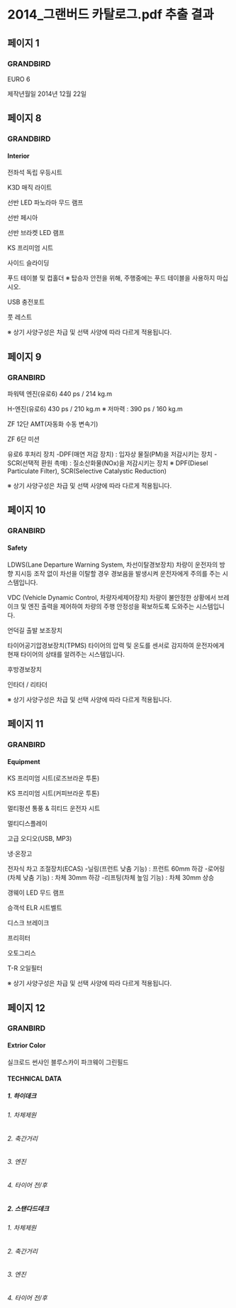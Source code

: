 # 2014_그랜버드 카탈로그.pdf 추출 결과

## 페이지 1

### GRANDBIRD

EURO 6

제작년월일
2014년 12월 22일

## 페이지 8

### GRANDBIRD

#### Interior

전좌석 독립 우등시트

K3D 매직 라이트

선반 LED 파노라마 무드 램프

선반 페시아

선반 브라켓 LED 램프

KS 프리미엄 시트

사이드 슬라이딩

푸드 테이블 및 컵홀더
※ 탑승자 안전을 위해, 주행중에는 푸드 테이블을 사용하지 마십시오.

USB 충전포트

풋 레스트

※ 상기 사양구성은 차급 및 선택 사양에 따라 다르게 적용됩니다.

## 페이지 9

### GRANBIRD

파워텍 엔진(유로6)
440 ps / 214 kg.m

H-엔진(유로6)
430 ps / 210 kg.m ※ 저마력 : 390 ps / 160 kg.m

ZF 12단 AMT(자동화 수동 변속기)

ZF 6단 미션

유로6 후처리 장치
-DPF(매연 저감 장치) : 입자상 물질(PM)을 저감시키는 장치
-SCR(선택적 환원 촉매) : 질소산화물(NOx)을 저감시키는 장치
※ DPF(Diesel Particulate Filter), SCR(Selective Catalystic Reduction)

※ 상기 사양구성은 차급 및 선택 사양에 따라 다르게 적용됩니다.

## 페이지 10

### GRANBIRD

#### Safety

LDWS(Lane Departure Warning System, 차선이탈경보장치)
차량이 운전자의 방향 지시등 조작 없이 차선을 이탈할 경우 경보음을 발생시켜 운전자에게 주의를 주는 시스템입니다.

VDC (Vehicle Dynamic Control, 차량자세제어장치)
차량이 불안정한 상황에서 브레이크 및 엔진 출력을 제어하여 차량의 주행 안정성을 확보하도록  도와주는 시스템입니다.

언덕길 출발 보조장치

타이어공기압경보장치(TPMS)
타이어의 압력 및 온도를 센서로 감지하여 운전자에게 현재 타이어의 상태를 알려주는 시스템입니다.

후방경보장치

인타더 / 리타더

※ 상기 사양구성은 차급 및 선택 사양에 따라 다르게 적용됩니다.

## 페이지 11

### GRANBIRD

#### Equipment

KS 프리미엄 시트(로즈브라운 투톤)

KS 프리미엄 시트(커피브라운 투톤)

멀티펑션 통풍 & 히티드 운전자 시트

멀티디스플레이

고급 오디오(USB, MP3)

냉·온장고

전자식 차고 조절장치(ECAS)
-닐링(프런트 낮춤 기능) : 프런트 60mm 하강
-로어링(차체 낮춤 기능) : 차체 30mm 하강
-리프팅(차체 높임 기능) : 차체 30mm 상승

갱웨이 LED 무드 램프

승객석 ELR 시트벨트

디스크 브레이크

프리히터

오토그리스

T-R 오일필터

※ 상기 사양구성은 차급 및 선택 사양에 따라 다르게 적용됩니다.

## 페이지 12

### GRANBIRD

#### Extrior Color

실크로드
썬샤인
블루스카이
파크웨이
그린필드

#### TECHNICAL DATA

##### 1. 하이데크

###### 1. 차체제원

###### 2. 축간거리

###### 3. 엔진

###### 4. 타이어 전/후

##### 2. 스탠다드데크

###### 1. 차체제원

###### 2. 축간거리

###### 3. 엔진

###### 4. 타이어 전/후 
